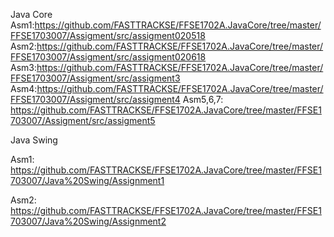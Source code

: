 Java Core
Asm1:https://github.com/FASTTRACKSE/FFSE1702A.JavaCore/tree/master/FFSE1703007/Assigment/src/assigment020518
Asm2:https://github.com/FASTTRACKSE/FFSE1702A.JavaCore/tree/master/FFSE1703007/Assigment/src/assigment020618
Asm3:https://github.com/FASTTRACKSE/FFSE1702A.JavaCore/tree/master/FFSE1703007/Assigment/src/assigment3
Asm4:https://github.com/FASTTRACKSE/FFSE1702A.JavaCore/tree/master/FFSE1703007/Assigment/src/assigment4
Asm5,6,7: https://github.com/FASTTRACKSE/FFSE1702A.JavaCore/tree/master/FFSE1703007/Assigment/src/assigment5

Java Swing

Asm1: https://github.com/FASTTRACKSE/FFSE1702A.JavaCore/tree/master/FFSE1703007/Java%20Swing/Assignment1

Asm2: https://github.com/FASTTRACKSE/FFSE1702A.JavaCore/tree/master/FFSE1703007/Java%20Swing/Assignment2
